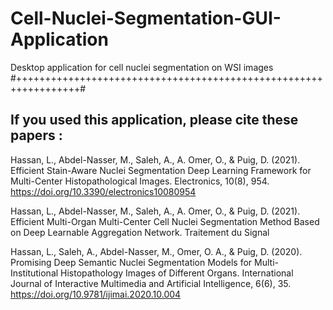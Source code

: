 # Cell-Nuclei-Segmentation-GUI-Application
Desktop application for cell nuclei segmentation on WSI images
#+++++++++++++++++++++++++++++++++++++++++++++++++++++++++++++++++#

If you used this application, please cite these papers :
------------------------------------------------------

Hassan, L., Abdel-Nasser, M., Saleh, A., A. Omer, O., & Puig, D. (2021). Efficient Stain-Aware Nuclei Segmentation Deep Learning Framework for Multi-Center Histopathological Images. Electronics, 10(8), 954. https://doi.org/10.3390/electronics10080954 

Hassan, L., Abdel-Nasser, M., Saleh, A., A. Omer, O., & Puig, D. (2021). Efficient Multi-Organ Multi-Center Cell Nuclei Segmentation Method Based on Deep Learnable Aggregation Network. Traitement du Signal

Hassan, L., Saleh, A., Abdel-Nasser, M., Omer, O. A., & Puig, D. (2020). Promising Deep Semantic Nuclei Segmentation Models for Multi-Institutional Histopathology Images of Different Organs. International Journal of Interactive Multimedia and Artificial Intelligence, 6(6), 35. https://doi.org/10.9781/ijimai.2020.10.004 

